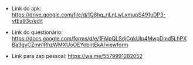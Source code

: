 * Link do apk: https://drive.google.com/file/d/1Q8hq_riLnLwLxmupS491uDP3-vtEa93c/edit

* Link do questionário: https://docs.google.com/forms/d/e/1FAIpQLSdjCgkUIp4MwpDmd5LhPXBa3gyCZmn1RhzWMXUoOEYobntEkA/viewform

* Link para zap pessoal: https://wa.me/5579991282052
